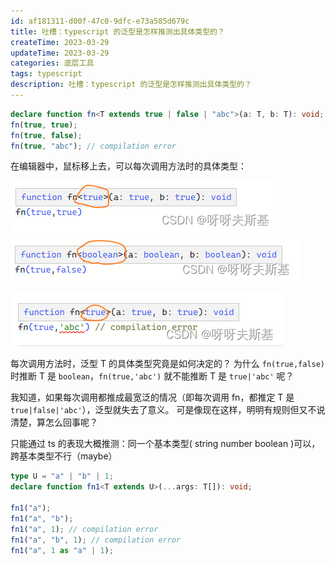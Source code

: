 ```yaml
---
id: af181311-d00f-47c0-9dfc-e73a585d679c
title: 吐槽：typescript 的泛型是怎样推测出具体类型的？
createTime: 2023-03-29
updateTime: 2023-03-29
categories: 底层工具
tags: typescript
description: 吐槽：typescript 的泛型是怎样推测出具体类型的？
---
```


```ts
declare function fn<T extends true | false | "abc">(a: T, b: T): void;
fn(true, true);
fn(true, false);
fn(true, "abc"); // compilation error
```

在编辑器中，鼠标移上去，可以每次调用方法时的具体类型：

![在这里插入图片描述](..\post-assets\0f7d3592-91e8-45a8-820b-4b10a00a5b20.png)
![在这里插入图片描述](..\post-assets\e325f602-36b2-4dd3-8680-75fb25f77739.png)

![在这里插入图片描述](..\post-assets\2f6e7fd9-7e8e-4085-a23d-924af77ce746.png)

每次调用方法时，泛型 T 的具体类型究竟是如何决定的？
为什么 `fn(true,false)` 时推断 T 是 `boolean`，`fn(true,'abc')` 就不能推断 T 是 `true|'abc'` 呢？

我知道，如果每次调用都推成最宽泛的情况（即每次调用 fn，都推定 T 是 `true|false|'abc'`），泛型就失去了意义。
可是像现在这样，明明有规则但又不说清楚，算怎么回事呢？

只能通过 ts 的表现大概推测：同一个基本类型( string number boolean )可以，跨基本类型不行（maybe）

```ts
type U = "a" | "b" | 1;
declare function fn1<T extends U>(...args: T[]): void;

fn1("a");
fn1("a", "b");
fn1("a", 1); // compilation error
fn1("a", "b", 1); // compilation error
fn1("a", 1 as "a" | 1);
```